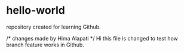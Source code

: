 # hello-world
repository created for learning Github.

/* changes made by Hima Alapati */
Hi this file is changed to test how branch feature works in Github.
